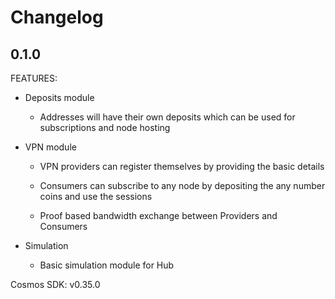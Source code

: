 # Changelog

## 0.1.0

FEATURES:

* Deposits module

    - Addresses will have their own deposits which can be used for subscriptions and node hosting

* VPN module

    - VPN providers can register themselves by providing the basic details

    - Consumers can subscribe to any node by depositing the any number coins and use the sessions
    
    - Proof based bandwidth exchange between Providers and Consumers 

* Simulation

    - Basic simulation module for Hub

Cosmos SDK: v0.35.0